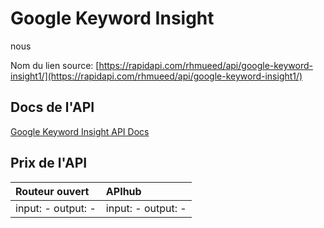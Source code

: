 # Google Keyword Insight

nous

Nom du lien source: [https://rapidapi.com/rhmueed/api/google-keyword-insight1/](https://rapidapi.com/rhmueed/api/google-keyword-insight1/)

## Docs de l'API

[Google Keyword Insight API Docs](../apis/fr/Google_Keyword_Insight.md)

## Prix de l'API

| Routeur ouvert | APIhub |
|:---|:---|
| input: - output: - | input: - output: - |
